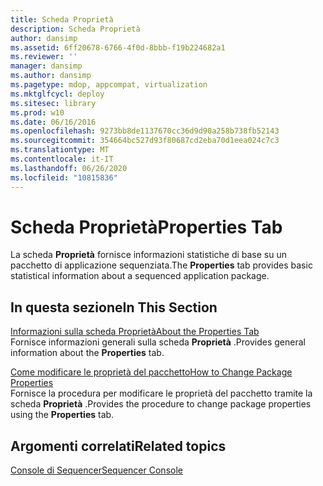 ```yaml
---
title: Scheda Proprietà
description: Scheda Proprietà
author: dansimp
ms.assetid: 6ff20678-6766-4f0d-8bbb-f19b224682a1
ms.reviewer: ''
manager: dansimp
ms.author: dansimp
ms.pagetype: mdop, appcompat, virtualization
ms.mktglfcycl: deploy
ms.sitesec: library
ms.prod: w10
ms.date: 06/16/2016
ms.openlocfilehash: 9273bb8de1137670cc36d9d90a258b738fb52143
ms.sourcegitcommit: 354664bc527d93f80687cd2eba70d1eea024c7c3
ms.translationtype: MT
ms.contentlocale: it-IT
ms.lasthandoff: 06/26/2020
ms.locfileid: "10815836"
---
```

# <span data-ttu-id="5e9e7-103">Scheda Proprietà</span><span class="sxs-lookup"><span data-stu-id="5e9e7-103">Properties Tab</span></span>


<span data-ttu-id="5e9e7-104">La scheda **Proprietà** fornisce informazioni statistiche di base su un pacchetto di applicazione sequenziata.</span><span class="sxs-lookup"><span data-stu-id="5e9e7-104">The **Properties** tab provides basic statistical information about a sequenced application package.</span></span>

## <span data-ttu-id="5e9e7-105">In questa sezione</span><span class="sxs-lookup"><span data-stu-id="5e9e7-105">In This Section</span></span>


<a href="" id="about-the-properties-tab"></a>[<span data-ttu-id="5e9e7-106">Informazioni sulla scheda Proprietà</span><span class="sxs-lookup"><span data-stu-id="5e9e7-106">About the Properties Tab</span></span>](about-the-properties-tab.md)  
<span data-ttu-id="5e9e7-107">Fornisce informazioni generali sulla scheda **Proprietà** .</span><span class="sxs-lookup"><span data-stu-id="5e9e7-107">Provides general information about the **Properties** tab.</span></span>

<a href="" id="how-to-change-package-properties"></a>[<span data-ttu-id="5e9e7-108">Come modificare le proprietà del pacchetto</span><span class="sxs-lookup"><span data-stu-id="5e9e7-108">How to Change Package Properties</span></span>](how-to-change-package-properties.md)  
<span data-ttu-id="5e9e7-109">Fornisce la procedura per modificare le proprietà del pacchetto tramite la scheda **Proprietà** .</span><span class="sxs-lookup"><span data-stu-id="5e9e7-109">Provides the procedure to change package properties using the **Properties** tab.</span></span>

## <span data-ttu-id="5e9e7-110">Argomenti correlati</span><span class="sxs-lookup"><span data-stu-id="5e9e7-110">Related topics</span></span>


[<span data-ttu-id="5e9e7-111">Console di Sequencer</span><span class="sxs-lookup"><span data-stu-id="5e9e7-111">Sequencer Console</span></span>](sequencer-console.md)

 

 





